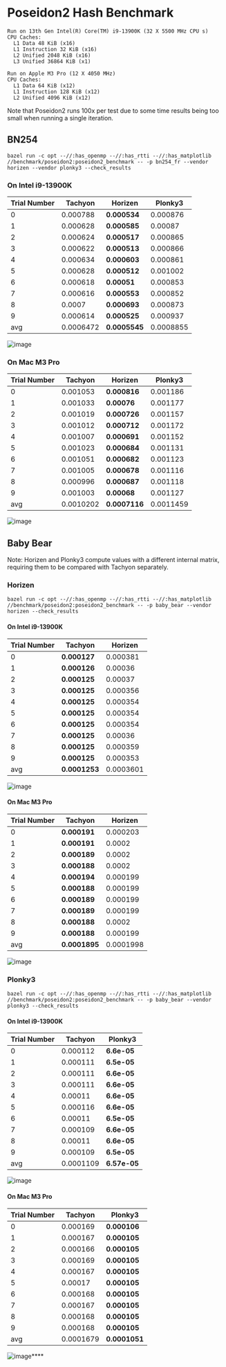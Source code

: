 # Poseidon2 Hash Benchmark

```
Run on 13th Gen Intel(R) Core(TM) i9-13900K (32 X 5500 MHz CPU s)
CPU Caches:
  L1 Data 48 KiB (x16)
  L1 Instruction 32 KiB (x16)
  L2 Unified 2048 KiB (x16)
  L3 Unified 36864 KiB (x1)

Run on Apple M3 Pro (12 X 4050 MHz)
CPU Caches:
  L1 Data 64 KiB (x12)
  L1 Instruction 128 KiB (x12)
  L2 Unified 4096 KiB (x12)
```

Note that Poseidon2 runs 100x per test due to some time results being too small when running a single iteration.

## BN254

```shell
bazel run -c opt --//:has_openmp --//:has_rtti --//:has_matplotlib //benchmark/poseidon2:poseidon2_benchmark -- -p bn254_fr --vendor horizen --vendor plonky3 --check_results
```

### On Intel i9-13900K

| Trial Number | Tachyon   | Horizen       | Plonky3   |
| :----------- | --------- | ------------- | --------- |
| 0            | 0.000788  | **0.000534**  | 0.000876  |
| 1            | 0.000628  | **0.000585**  | 0.00087   |
| 2            | 0.000624  | **0.000517**  | 0.000865  |
| 3            | 0.000622  | **0.000513**  | 0.000866  |
| 4            | 0.000634  | **0.000603**  | 0.000861  |
| 5            | 0.000628  | **0.000512**  | 0.001002  |
| 6            | 0.000618  | **0.00051**   | 0.000853  |
| 7            | 0.000616  | **0.000553**  | 0.000852  |
| 8            | 0.0007    | **0.000693**  | 0.000873  |
| 9            | 0.000614  | **0.000525**  | 0.000937  |
| avg          | 0.0006472 | **0.0005545** | 0.0008855 |

![image](/benchmark/poseidon2/poseidon2_benchmark_bn254_ubuntu_i9.png)

### On Mac M3 Pro

| Trial Number | Tachyon   | Horizen       | Plonky3   |
| :----------- | --------- | ------------- | --------- |
| 0            | 0.001053  | **0.000816**  | 0.001186  |
| 1            | 0.001033  | **0.00076**   | 0.001177  |
| 2            | 0.001019  | **0.000726**  | 0.001157  |
| 3            | 0.001012  | **0.000712**  | 0.001172  |
| 4            | 0.001007  | **0.000691**  | 0.001152  |
| 5            | 0.001023  | **0.000684**  | 0.001131  |
| 6            | 0.001051  | **0.000682**  | 0.001123  |
| 7            | 0.001005  | **0.000678**  | 0.001116  |
| 8            | 0.000996  | **0.000687**  | 0.001118  |
| 9            | 0.001003  | **0.00068**   | 0.001127  |
| avg          | 0.0010202 | **0.0007116** | 0.0011459 |

![image](/benchmark/poseidon2/poseidon2_benchmark_bn254_mac_m3.png)

## Baby Bear

Note: Horizen and Plonky3 compute values with a different internal matrix, requiring them to be compared with Tachyon separately.

### Horizen

```shell
bazel run -c opt --//:has_openmp --//:has_rtti --//:has_matplotlib //benchmark/poseidon2:poseidon2_benchmark -- -p baby_bear --vendor horizen --check_results
```

#### On Intel i9-13900K

| Trial Number | Tachyon       | Horizen   |
| :----------- | ------------- | --------- |
| 0            | **0.000127**  | 0.000381  |
| 1            | **0.000126**  | 0.00036   |
| 2            | **0.000125**  | 0.00037   |
| 3            | **0.000125**  | 0.000356  |
| 4            | **0.000125**  | 0.000354  |
| 5            | **0.000125**  | 0.000354  |
| 6            | **0.000125**  | 0.000354  |
| 7            | **0.000125**  | 0.00036   |
| 8            | **0.000125**  | 0.000359  |
| 9            | **0.000125**  | 0.000353  |
| avg          | **0.0001253** | 0.0003601 |

![image](/benchmark/poseidon2/poseidon2_benchmark_baby_bear_horizen_ubuntu_i9.png)

#### On Mac M3 Pro

| Trial Number | Tachyon       | Horizen   |
| :----------- | ------------- | --------- |
| 0            | **0.000191**  | 0.000203  |
| 1            | **0.000191**  | 0.0002    |
| 2            | **0.000189**  | 0.0002    |
| 3            | **0.000188**  | 0.0002    |
| 4            | **0.000194**  | 0.000199  |
| 5            | **0.000188**  | 0.000199  |
| 6            | **0.000189**  | 0.000199  |
| 7            | **0.000189**  | 0.000199  |
| 8            | **0.000188**  | 0.0002    |
| 9            | **0.000188**  | 0.000199  |
| avg          | **0.0001895** | 0.0001998 |

![image](/benchmark/poseidon2/poseidon2_benchmark_baby_bear_horizen_mac_m3.png)

### Plonky3

```shell
bazel run -c opt --//:has_openmp --//:has_rtti --//:has_matplotlib //benchmark/poseidon2:poseidon2_benchmark -- -p baby_bear --vendor plonky3 --check_results
```

#### On Intel i9-13900K

| Trial Number | Tachyon   | Plonky3      |
| :----------- | --------- | ------------ |
| 0            | 0.000112  | **6.6e-05**  |
| 1            | 0.000111  | **6.5e-05**  |
| 2            | 0.000111  | **6.6e-05**  |
| 3            | 0.000111  | **6.6e-05**  |
| 4            | 0.00011   | **6.6e-05**  |
| 5            | 0.000116  | **6.6e-05**  |
| 6            | 0.00011   | **6.5e-05**  |
| 7            | 0.000109  | **6.6e-05**  |
| 8            | 0.00011   | **6.6e-05**  |
| 9            | 0.000109  | **6.5e-05**  |
| avg          | 0.0001109 | **6.57e-05** |

![image](/benchmark/poseidon2/poseidon2_benchmark_baby_bear_plonky3_ubuntu_i9.png)

#### On Mac M3 Pro

| Trial Number | Tachyon   | Plonky3       |
| :----------- | --------- | ------------- |
| 0            | 0.000169  | **0.000106**  |
| 1            | 0.000167  | **0.000105**  |
| 2            | 0.000166  | **0.000105**  |
| 3            | 0.000169  | **0.000105**  |
| 4            | 0.000167  | **0.000105**  |
| 5            | 0.00017   | **0.000105**  |
| 6            | 0.000168  | **0.000105**  |
| 7            | 0.000167  | **0.000105**  |
| 8            | 0.000168  | **0.000105**  |
| 9            | 0.000168  | **0.000105**  |
| avg          | 0.0001679 | **0.0001051** |

![image](/benchmark/poseidon2/poseidon2_benchmark_baby_bear_plonky3_mac_m3.png)****
